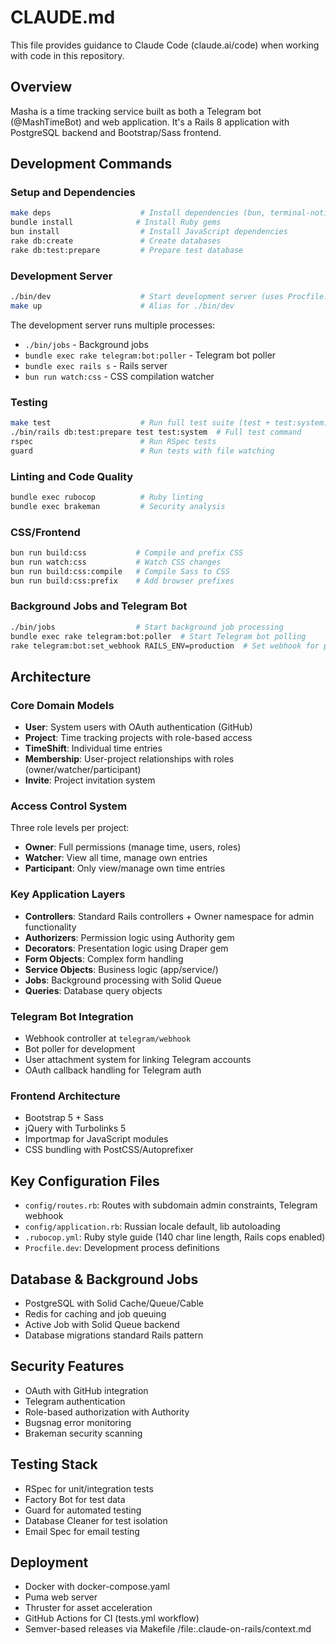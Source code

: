 # CLAUDE.md

This file provides guidance to Claude Code (claude.ai/code) when working with code in this repository.

## Overview

Masha is a time tracking service built as both a Telegram bot (@MashTimeBot) and web application. It's a Rails 8 application with PostgreSQL backend and Bootstrap/Sass frontend.

## Development Commands

### Setup and Dependencies
```bash
make deps                    # Install dependencies (bun, terminal-notifier, bundle install)
bundle install              # Install Ruby gems
bun install                  # Install JavaScript dependencies
rake db:create               # Create databases
rake db:test:prepare         # Prepare test database
```

### Development Server
```bash
./bin/dev                    # Start development server (uses Procfile.dev)
make up                      # Alias for ./bin/dev
```

The development server runs multiple processes:
- `./bin/jobs` - Background jobs
- `bundle exec rake telegram:bot:poller` - Telegram bot poller
- `bundle exec rails s` - Rails server
- `bun run watch:css` - CSS compilation watcher

### Testing
```bash
make test                    # Run full test suite (test + test:system)
./bin/rails db:test:prepare test test:system  # Full test command
rspec                        # Run RSpec tests
guard                        # Run tests with file watching
```

### Linting and Code Quality
```bash
bundle exec rubocop          # Ruby linting
bundle exec brakeman         # Security analysis
```

### CSS/Frontend
```bash
bun run build:css           # Compile and prefix CSS
bun run watch:css           # Watch CSS changes
bun run build:css:compile   # Compile Sass to CSS
bun run build:css:prefix    # Add browser prefixes
```

### Background Jobs and Telegram Bot
```bash
./bin/jobs                  # Start background job processing
bundle exec rake telegram:bot:poller  # Start Telegram bot polling
rake telegram:bot:set_webhook RAILS_ENV=production  # Set webhook for production
```

## Architecture

### Core Domain Models
- **User**: System users with OAuth authentication (GitHub)
- **Project**: Time tracking projects with role-based access
- **TimeShift**: Individual time entries
- **Membership**: User-project relationships with roles (owner/watcher/participant)
- **Invite**: Project invitation system

### Access Control System
Three role levels per project:
- **Owner**: Full permissions (manage time, users, roles)
- **Watcher**: View all time, manage own entries
- **Participant**: Only view/manage own time entries

### Key Application Layers
- **Controllers**: Standard Rails controllers + Owner namespace for admin functionality
- **Authorizers**: Permission logic using Authority gem
- **Decorators**: Presentation logic using Draper gem
- **Form Objects**: Complex form handling
- **Service Objects**: Business logic (app/service/)
- **Jobs**: Background processing with Solid Queue
- **Queries**: Database query objects

### Telegram Bot Integration
- Webhook controller at `telegram/webhook`
- Bot poller for development
- User attachment system for linking Telegram accounts
- OAuth callback handling for Telegram auth

### Frontend Architecture
- Bootstrap 5 + Sass
- jQuery with Turbolinks 5
- Importmap for JavaScript modules
- CSS bundling with PostCSS/Autoprefixer

## Key Configuration Files
- `config/routes.rb`: Routes with subdomain admin constraints, Telegram webhook
- `config/application.rb`: Russian locale default, lib autoloading
- `.rubocop.yml`: Ruby style guide (140 char line length, Rails cops enabled)
- `Procfile.dev`: Development process definitions

## Database & Background Jobs
- PostgreSQL with Solid Cache/Queue/Cable
- Redis for caching and job queuing
- Active Job with Solid Queue backend
- Database migrations standard Rails pattern

## Security Features
- OAuth with GitHub integration
- Telegram authentication
- Role-based authorization with Authority
- Bugsnag error monitoring
- Brakeman security scanning

## Testing Stack
- RSpec for unit/integration tests
- Factory Bot for test data
- Guard for automated testing
- Database Cleaner for test isolation
- Email Spec for email testing

## Deployment
- Docker with docker-compose.yaml
- Puma web server
- Thruster for asset acceleration
- GitHub Actions for CI (tests.yml workflow)
- Semver-based releases via Makefile
/file:.claude-on-rails/context.md

